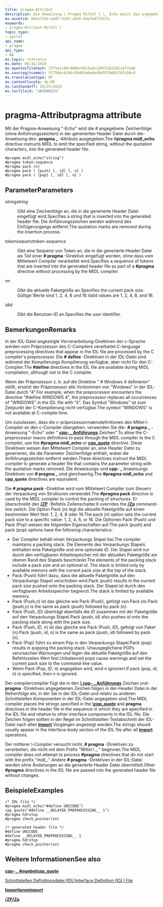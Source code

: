 ```yaml
---
title: pragma-Attribut
description: Die Anweisung \ Pragma Mittel l \_ Echo weist die angegebene Zeichenfolge ohne Anführungszeichen in der generierten Header Datei an.
ms.assetid: b8a175d2-ea07-4103-ab45-0de7e477d27a
keywords:
- pragma-Attribut-Mittel l
topic_type:
- apiref
api_name:
- pragma
api_type:
- NA
ms.topic: reference
ms.date: 05/31/2018
ms.openlocfilehash: 72f5e1c00c089bc8915adc2d9f3363305c677a96
ms.sourcegitcommit: 57758ecb246c84d65e6e0e4bd5570d9176fa39cd
ms.translationtype: MT
ms.contentlocale: de-DE
ms.lasthandoff: 10/25/2019
ms.locfileid: "103948125"
---
```

# <a name="pragma-attribute"></a><span data-ttu-id="a223b-104">pragma-Attribut</span><span class="sxs-lookup"><span data-stu-id="a223b-104">pragma attribute</span></span>

<span data-ttu-id="a223b-105">Mit der Pragma-Anweisung "-Echo" wird die \# angegebene Zeichenfolge (ohne Anführungszeichen) in der generierten Header Datei durch die-Anweisung des- **pragma \_** -Attributs ausgegeben.</span><span class="sxs-lookup"><span data-stu-id="a223b-105">The \#**pragma midl\_echo** directive instructs MIDL to emit the specified string, without the quotation characters, into the generated header file.</span></span>

``` syntax
#pragma midl_echo("string")
#pragma token-sequence
#pragma pack (n)
#pragma pack ( [push] [, id] [, n} )
#pragma pack ( [pop] [, id] [, n} )
```

## <a name="parameters"></a><span data-ttu-id="a223b-106">Parameter</span><span class="sxs-lookup"><span data-stu-id="a223b-106">Parameters</span></span>

<dl> <dt>

<span data-ttu-id="a223b-107">*string*</span><span class="sxs-lookup"><span data-stu-id="a223b-107">*string*</span></span> 
</dt> <dd>

<span data-ttu-id="a223b-108">Gibt eine Zeichenfolge an, die in die generierte Header Datei eingefügt wird.</span><span class="sxs-lookup"><span data-stu-id="a223b-108">Specifies a string that is inserted into the generated header file.</span></span> <span data-ttu-id="a223b-109">Die Anführungszeichen werden während des Einfügevorgangs entfernt.</span><span class="sxs-lookup"><span data-stu-id="a223b-109">The quotation marks are removed during the insertion process.</span></span>

</dd> <dt>

<span data-ttu-id="a223b-110">*tokensequenz*</span><span class="sxs-lookup"><span data-stu-id="a223b-110">*token-sequence*</span></span> 
</dt> <dd>

<span data-ttu-id="a223b-111">Gibt eine Sequenz von Token an, die in die generierte Header Datei als Teil einer **\# pragma** -Direktive eingefügt werden, ohne dass vom Mittelwert Compiler verarbeitet wird.</span><span class="sxs-lookup"><span data-stu-id="a223b-111">Specifies a sequence of tokens that are inserted into the generated header file as part of a **\#pragma** directive without processing by the MIDL compiler.</span></span>

</dd> <dt>

<span data-ttu-id="a223b-112">*n*</span><span class="sxs-lookup"><span data-stu-id="a223b-112">*n*</span></span> 
</dt> <dd>

<span data-ttu-id="a223b-113">Gibt die aktuelle Paketgröße an.</span><span class="sxs-lookup"><span data-stu-id="a223b-113">Specifies the current pack size.</span></span> <span data-ttu-id="a223b-114">Gültige Werte sind 1, 2, 4, 8 und 16.</span><span class="sxs-lookup"><span data-stu-id="a223b-114">Valid values are 1, 2, 4, 8, and 16.</span></span>

</dd> <dt>

<span data-ttu-id="a223b-115">*id*</span><span class="sxs-lookup"><span data-stu-id="a223b-115">*id*</span></span> 
</dt> <dd>

<span data-ttu-id="a223b-116">Gibt die Benutzer-ID an.</span><span class="sxs-lookup"><span data-stu-id="a223b-116">Specifies the user identifier.</span></span>

</dd> </dl>

## <a name="remarks"></a><span data-ttu-id="a223b-117">Bemerkungen</span><span class="sxs-lookup"><span data-stu-id="a223b-117">Remarks</span></span>

<span data-ttu-id="a223b-118">In der IDL-Datei angezeigte Vorverarbeitung-Direktiven der c-Sprache werden vom Präprozessor des C-Compilers verarbeitet.</span><span class="sxs-lookup"><span data-stu-id="a223b-118">C-language preprocessing directives that appear in the IDL file are processed by the C compiler's preprocessor.</span></span> <span data-ttu-id="a223b-119">Die **\# define** -Direktiven in der IDL-Datei sind während der Kompilierungs Kompilierung verfügbar, aber nicht für den C-Compiler.</span><span class="sxs-lookup"><span data-stu-id="a223b-119">The **\#define** directives in the IDL file are available during MIDL compilation, although not to the C compiler.</span></span>

<span data-ttu-id="a223b-120">Wenn der Präprozessor z. b. auf die Direktive " \# Windows 4 definieren" stößt, ersetzt der Präprozessor alle Vorkommen von "Windows" in der IDL-Datei durch "4".</span><span class="sxs-lookup"><span data-stu-id="a223b-120">For example, when the preprocessor encounters the directive "\#define WINDOWS 4", the preprocessor replaces all occurrences of "WINDOWS" in the IDL file with "4".</span></span> <span data-ttu-id="a223b-121">Das Symbol "Windows" ist zum Zeitpunkt der C-Kompilierung nicht verfügbar.</span><span class="sxs-lookup"><span data-stu-id="a223b-121">The symbol "WINDOWS" is not available at C-compile time.</span></span>

<span data-ttu-id="a223b-122">Um zuzulassen, dass die c-präprozessormakrodefinitionen den Mittel l-Compiler an den c-Compiler übergeben, verwenden Sie die- **\# pragma \_** -Anweisung "-Echo" oder " [**cpp- \_ Anführungs**](cpp-quote.md) Zeichen".</span><span class="sxs-lookup"><span data-stu-id="a223b-122">To allow the C-preprocessor macro definitions to pass through the MIDL compiler to the C compiler, use the **\#pragma midl\_echo** or [**cpp\_quote**](cpp-quote.md) directive.</span></span> <span data-ttu-id="a223b-123">Diese Direktiven weisen den Mittelwert Compiler an, eine Header Datei zu generieren, die die Parameter Zeichenfolge enthält, wobei die Anführungszeichen entfernt werden.</span><span class="sxs-lookup"><span data-stu-id="a223b-123">These directives instruct the MIDL compiler to generate a header file that contains the parameter string with the quotation marks removed.</span></span> <span data-ttu-id="a223b-124">Die Anweisungs-und **cpp- \_** Anweisungs Direktiven von **\# pragma \_** sind gleichwertig.</span><span class="sxs-lookup"><span data-stu-id="a223b-124">The **\#pragma midl\_echo** and **cpp\_quote** directives are equivalent.</span></span>

<span data-ttu-id="a223b-125">Die **\# pragma pack** -Direktive wird vom Mittelwert Compiler zum Steuern der Verpackung von Strukturen verwendet.</span><span class="sxs-lookup"><span data-stu-id="a223b-125">The **\#pragma pack** directive is used by the MIDL compiler to control the packing of structures.</span></span> <span data-ttu-id="a223b-126">Er überschreibt den [**/ZP**](-zp.md) -Befehls Zeilenschalter.</span><span class="sxs-lookup"><span data-stu-id="a223b-126">It overrides the [**/Zp**](-zp.md) command-line switch.</span></span> <span data-ttu-id="a223b-127">Die Option Pack (*n*) legt die aktuelle Paketgröße auf einen bestimmten Wert fest: 1, 2, 4, 8 oder 16.</span><span class="sxs-lookup"><span data-stu-id="a223b-127">The pack (*n*) option sets the current pack size to a specific value: 1, 2, 4, 8, or 16.</span></span> <span data-ttu-id="a223b-128">Die Optionen Pack (Push) und Pack (Pop) weisen die folgenden Eigenschaften auf:</span><span class="sxs-lookup"><span data-stu-id="a223b-128">The pack (push) and pack (pop) options have the following characteristics:</span></span>

-   <span data-ttu-id="a223b-129">Der Compiler behält einen Verpackungs Stapel bei.</span><span class="sxs-lookup"><span data-stu-id="a223b-129">The compiler maintains a packing stack.</span></span> <span data-ttu-id="a223b-130">Die Elemente des Verpackungs Stapels enthalten eine Paketgröße und eine optionale *ID*. Der Stapel wird nur durch den verfügbaren Arbeitsspeicher mit der aktuellen Paketgröße am oberen Rand des Stapels beschränkt.</span><span class="sxs-lookup"><span data-stu-id="a223b-130">The elements of the packing stack include a pack size and an optional *id*. The stack is limited only by available memory with the current pack size at the top of the stack.</span></span>
-   <span data-ttu-id="a223b-131">Pack (Push) führt dazu, dass die aktuelle Paketgröße auf den Verpackungs Stapel verschoben wird.</span><span class="sxs-lookup"><span data-stu-id="a223b-131">Pack (push) results in the current pack size pushed onto the packing stack.</span></span> <span data-ttu-id="a223b-132">Der Stapel ist durch den verfügbaren Arbeitsspeicher begrenzt.</span><span class="sxs-lookup"><span data-stu-id="a223b-132">The stack is limited by available memory.</span></span>
-   <span data-ttu-id="a223b-133">Pack (Push,*n*) ist das gleiche wie Pack (Push), gefolgt von Pack (*n*).</span><span class="sxs-lookup"><span data-stu-id="a223b-133">Pack (push,*n*) is the same as pack (push) followed by pack (*n*).</span></span>
-   <span data-ttu-id="a223b-134">Pack (Push, *ID*) überträgt ebenfalls die *ID* zusammen mit der Paketgröße auf den Verpackungs Stapel.</span><span class="sxs-lookup"><span data-stu-id="a223b-134">Pack (push, *id*) also pushes *id* onto the packing stack along with the pack size.</span></span>
-   <span data-ttu-id="a223b-135">Pack (Push, *ID*, *n*) ist das gleiche wie Pack (Push, *ID*), gefolgt von Paket (*n*).</span><span class="sxs-lookup"><span data-stu-id="a223b-135">Pack (push, *id*, *n*) is the same as pack (push, *id*) followed by pack (*n*).</span></span>
-   <span data-ttu-id="a223b-136">Pack (Pop) führt zu einem Pop in den Verpackungs Stapel.</span><span class="sxs-lookup"><span data-stu-id="a223b-136">Pack (pop) results in popping the packing stack.</span></span> <span data-ttu-id="a223b-137">Unausgeglichene POPs verursachen Warnungen und legen die aktuelle Paketgröße auf den Befehlszeilen Wert fest.</span><span class="sxs-lookup"><span data-stu-id="a223b-137">Unbalanced pops cause warnings and set the current pack size to the command-line value.</span></span>
-   <span data-ttu-id="a223b-138">Wenn Pack (Pop, *ID*, *n*) angegeben wird, wird *n* ignoriert.</span><span class="sxs-lookup"><span data-stu-id="a223b-138">If pack (pop, *id*, *n*) is specified, then *n* is ignored.</span></span>

<span data-ttu-id="a223b-139">Der-compilercompiler fügt die in den [**\\ cpp- \_ Anführungs**](cpp-quote.md) Zeichen und- **pragma** -Direktiven angegebenen Zeichen folgen in der-Header Datei in der Reihenfolge ein, in der Sie in der IDL-Datei und relativ zu anderen Schnittstellen Komponenten in der IDL-Datei angegeben sind.</span><span class="sxs-lookup"><span data-stu-id="a223b-139">The MIDL compiler places the strings specified in the [**\\cpp\_quote**](cpp-quote.md) and **pragma** directives in the header file in the sequence in which they are specified in the IDL file and relative to other interface components in the IDL file.</span></span> <span data-ttu-id="a223b-140">Die Zeichen folgen sollten in der Regel im Schnittstellen Textabschnitt der IDL-Datei nach allen [**Import**](import.md) Vorgängen angezeigt werden.</span><span class="sxs-lookup"><span data-stu-id="a223b-140">The strings should usually appear in the interface-body section of the IDL file after all [**import**](import.md) operations.</span></span>

<span data-ttu-id="a223b-141">Der mittlerer l-Compiler versucht nicht, **\# pragma** -Direktiven zu verarbeiten, die nicht mit dem Präfix "Mittel l \_ " beginnen.</span><span class="sxs-lookup"><span data-stu-id="a223b-141">The MIDL compiler does not attempt to process **\#pragma** directives that do not start with the prefix "midl\_."</span></span> <span data-ttu-id="a223b-142">Andere **\# pragma** -Direktiven in der IDL-Datei werden ohne Änderungen an die generierte Header Datei übermittelt.</span><span class="sxs-lookup"><span data-stu-id="a223b-142">Other **\#pragma** directives in the IDL file are passed into the generated header file without changes.</span></span>

## <a name="examples"></a><span data-ttu-id="a223b-143">Beispiele</span><span class="sxs-lookup"><span data-stu-id="a223b-143">Examples</span></span>

``` syntax
/* IDL file */ 
#pragma midl_echo("#define UNICODE") 
cpp_quote("#define __DELAYED_PREPROCESSING__ 1") 
#pragma hdrstop 
#pragma check_pointer(on) 
 
/* generated header file */ 
#define UNICODE 
#define __DELAYED_PREPROCESSING__ 1 
#pragma hdrstop 
#pragma check_pointer(on)
```

## <a name="see-also"></a><span data-ttu-id="a223b-144">Weitere Informationen</span><span class="sxs-lookup"><span data-stu-id="a223b-144">See also</span></span>

<dl> <dt>

[<span data-ttu-id="a223b-145">**cpp- \_ Angebot**</span><span class="sxs-lookup"><span data-stu-id="a223b-145">**cpp\_quote**</span></span>](cpp-quote.md)
</dt> <dt>

[<span data-ttu-id="a223b-146">Schnittstellen Definitionsdatei (IDL)</span><span class="sxs-lookup"><span data-stu-id="a223b-146">Interface Definition (IDL) File</span></span>](interface-definition-idl-file.md)
</dt> <dt>

[<span data-ttu-id="a223b-147">**Importieren**</span><span class="sxs-lookup"><span data-stu-id="a223b-147">**import**</span></span>](import.md)
</dt> <dt>

[<span data-ttu-id="a223b-148">**/ZP**</span><span class="sxs-lookup"><span data-stu-id="a223b-148">**/Zp**</span></span>](-zp.md)
</dt> </dl>

 

 




